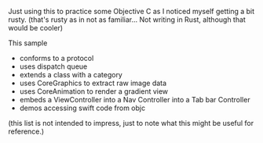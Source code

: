 Just using this to practice some Objective C as I noticed myself getting a bit rusty. (that's rusty as in not as familiar... Not writing in Rust, although that would be cooler)

This sample
* conforms to a protocol
* uses dispatch queue 
* extends a class with a category
* uses CoreGraphics to extract raw image data
* uses CoreAnimation to render a gradient view
* embeds a ViewController into a Nav Controller into a Tab bar Controller
* demos accessing swift code from objc

(this list is not intended to impress, just to note what this might be useful for reference.)
